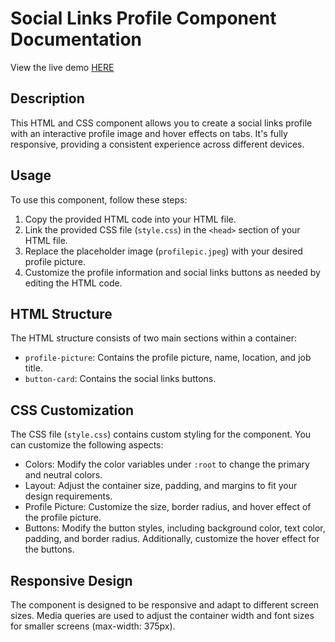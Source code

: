 # Social Links Profile Component Documentation
View the live demo [HERE](https://66010619beabdc732b9ee474--teal-snickerdoodle-c7c175.netlify.app/)

## Description
This HTML and CSS component allows you to create a social links profile with an interactive profile image and hover effects on tabs. It's fully responsive, providing a consistent experience across different devices.

## Usage
To use this component, follow these steps:

1. Copy the provided HTML code into your HTML file.
2. Link the provided CSS file (`style.css`) in the `<head>` section of your HTML file.
3. Replace the placeholder image (`profilepic.jpeg`) with your desired profile picture.
4. Customize the profile information and social links buttons as needed by editing the HTML code.

## HTML Structure
The HTML structure consists of two main sections within a container:
- `profile-picture`: Contains the profile picture, name, location, and job title.
- `button-card`: Contains the social links buttons.

## CSS Customization
The CSS file (`style.css`) contains custom styling for the component. You can customize the following aspects:
- Colors: Modify the color variables under `:root` to change the primary and neutral colors.
- Layout: Adjust the container size, padding, and margins to fit your design requirements.
- Profile Picture: Customize the size, border radius, and hover effect of the profile picture.
- Buttons: Modify the button styles, including background color, text color, padding, and border radius. Additionally, customize the hover effect for the buttons.

## Responsive Design
The component is designed to be responsive and adapt to different screen sizes. Media queries are used to adjust the container width and font sizes for smaller screens (max-width: 375px).
